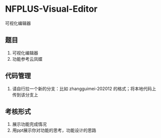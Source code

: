 # NFPLUS-Visual-Editor
可视化编辑器

## 题目
1. 可视化编辑器
2. 功能参考云凤蝶

## 代码管理
1. 请自行拉一个新的分支：比如 zhangguimei-202012 的格式；将本地代码上传到该分支上

## 考核形式
1. 展示功能完成情况
2. 用ppt展示你对功能的思考，功能设计的思路

